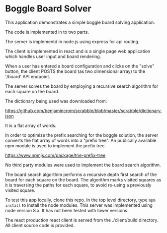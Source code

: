 # Boggle Board Solver

This application demonstrates a simple boggle board solving application.

The code is implemented in to two parts.  

The server is implementd in node.js using express for api routing.

The client is implemented in react and is a single page web application which handles user input and board rendering.

When a user has entered a board configuration and clicks on the "solve" button, the client POSTS the board (as two dimensional array) to the '/board' API endpoint.

The server solves the board by employing a recursive search algorithm for each square on the board.  

The dictionary being used was downloaded from:

https://github.com/benjamincrom/scrabble/blob/master/scrabble/dictionary.json

It is a flat array of words.

In order to optimize the prefix searching for the boggle solution, the server converts the flat array of words into a "prefix tree".  An publically available npm module is used to implement the prefix tree.

https://www.npmjs.com/package/trie-prefix-tree

No third party modules were used to implement the board search algorithm.

The board search algorthim performs a recursive depth first search of the board for each square on the board.  The algorithm marks visited squares as it is traversing the paths for each square, to avoid re-using a previously visited square.


To test this app locally, clone this repo.  In the top level directory, type `npm install` to install the node modules.  This server was implemented using node version 8.x. It has not been tested with lower versions.

The react production react client is served from the ./client/build directory.  All client source code is provided.
